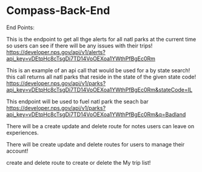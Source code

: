 # Compass-Back-End


End Points:

This is the endpoint to get all thge alerts for all natl parks at the current time so users can see if there will be any issues with their trips!
https://developer.nps.gov/api/v1/alerts?api_key=vDEtpHc8cTsgDi7TD14VoOEXoa1YWthPfBgEc0Rm


This is an example of an api call that would be used for a by state search! this call returns all natl parks that reside in the state of the given state code!
https://developer.nps.gov/api/v1/parks?api_key=vDEtpHc8cTsgDi7TD14VoOEXoa1YWthPfBgEc0Rm&stateCode=IL

This endpoint will be used to fuel natl park the seach bar
https://developer.nps.gov/api/v1/parks?api_key=vDEtpHc8cTsgDi7TD14VoOEXoa1YWthPfBgEc0Rm&q=Badland



There will be a create update and delete route for notes users can leave on experiences.

There will be create update and delete routes for users to manage their account!

create and delete route to create or delete the My trip list!

